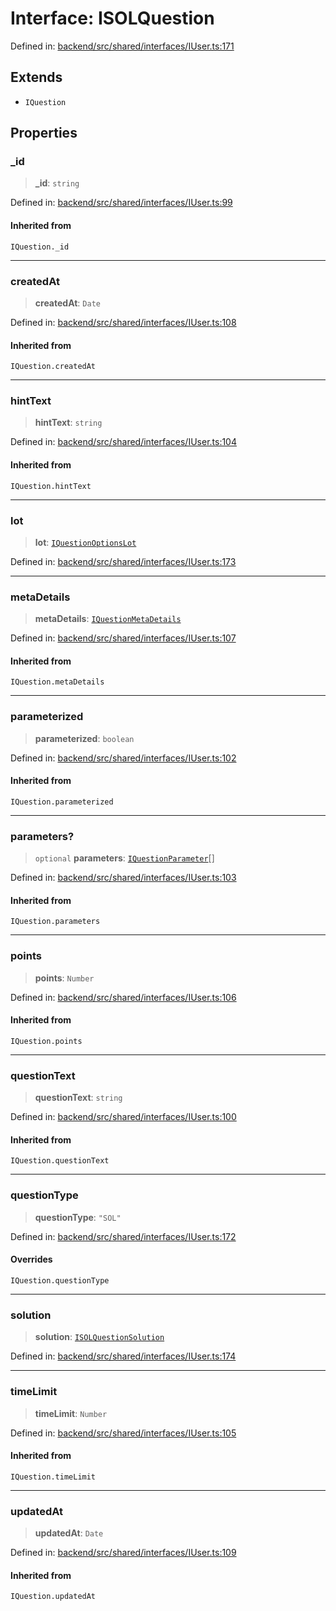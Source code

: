 # Interface: ISOLQuestion

Defined in: [backend/src/shared/interfaces/IUser.ts:171](https://github.com/continuousactivelearning/cal/blob/5ae0447098795fdcf3a415f0360ebe51565b6949/backend/src/shared/interfaces/IUser.ts#L171)

## Extends

- `IQuestion`

## Properties

### \_id

> **\_id**: `string`

Defined in: [backend/src/shared/interfaces/IUser.ts:99](https://github.com/continuousactivelearning/cal/blob/5ae0447098795fdcf3a415f0360ebe51565b6949/backend/src/shared/interfaces/IUser.ts#L99)

#### Inherited from

`IQuestion._id`

***

### createdAt

> **createdAt**: `Date`

Defined in: [backend/src/shared/interfaces/IUser.ts:108](https://github.com/continuousactivelearning/cal/blob/5ae0447098795fdcf3a415f0360ebe51565b6949/backend/src/shared/interfaces/IUser.ts#L108)

#### Inherited from

`IQuestion.createdAt`

***

### hintText

> **hintText**: `string`

Defined in: [backend/src/shared/interfaces/IUser.ts:104](https://github.com/continuousactivelearning/cal/blob/5ae0447098795fdcf3a415f0360ebe51565b6949/backend/src/shared/interfaces/IUser.ts#L104)

#### Inherited from

`IQuestion.hintText`

***

### lot

> **lot**: [`IQuestionOptionsLot`](IQuestionOptionsLot.md)

Defined in: [backend/src/shared/interfaces/IUser.ts:173](https://github.com/continuousactivelearning/cal/blob/5ae0447098795fdcf3a415f0360ebe51565b6949/backend/src/shared/interfaces/IUser.ts#L173)

***

### metaDetails

> **metaDetails**: [`IQuestionMetaDetails`](IQuestionMetaDetails.md)

Defined in: [backend/src/shared/interfaces/IUser.ts:107](https://github.com/continuousactivelearning/cal/blob/5ae0447098795fdcf3a415f0360ebe51565b6949/backend/src/shared/interfaces/IUser.ts#L107)

#### Inherited from

`IQuestion.metaDetails`

***

### parameterized

> **parameterized**: `boolean`

Defined in: [backend/src/shared/interfaces/IUser.ts:102](https://github.com/continuousactivelearning/cal/blob/5ae0447098795fdcf3a415f0360ebe51565b6949/backend/src/shared/interfaces/IUser.ts#L102)

#### Inherited from

`IQuestion.parameterized`

***

### parameters?

> `optional` **parameters**: [`IQuestionParameter`](IQuestionParameter.md)[]

Defined in: [backend/src/shared/interfaces/IUser.ts:103](https://github.com/continuousactivelearning/cal/blob/5ae0447098795fdcf3a415f0360ebe51565b6949/backend/src/shared/interfaces/IUser.ts#L103)

#### Inherited from

`IQuestion.parameters`

***

### points

> **points**: `Number`

Defined in: [backend/src/shared/interfaces/IUser.ts:106](https://github.com/continuousactivelearning/cal/blob/5ae0447098795fdcf3a415f0360ebe51565b6949/backend/src/shared/interfaces/IUser.ts#L106)

#### Inherited from

`IQuestion.points`

***

### questionText

> **questionText**: `string`

Defined in: [backend/src/shared/interfaces/IUser.ts:100](https://github.com/continuousactivelearning/cal/blob/5ae0447098795fdcf3a415f0360ebe51565b6949/backend/src/shared/interfaces/IUser.ts#L100)

#### Inherited from

`IQuestion.questionText`

***

### questionType

> **questionType**: `"SOL"`

Defined in: [backend/src/shared/interfaces/IUser.ts:172](https://github.com/continuousactivelearning/cal/blob/5ae0447098795fdcf3a415f0360ebe51565b6949/backend/src/shared/interfaces/IUser.ts#L172)

#### Overrides

`IQuestion.questionType`

***

### solution

> **solution**: [`ISOLQuestionSolution`](ISOLQuestionSolution.md)

Defined in: [backend/src/shared/interfaces/IUser.ts:174](https://github.com/continuousactivelearning/cal/blob/5ae0447098795fdcf3a415f0360ebe51565b6949/backend/src/shared/interfaces/IUser.ts#L174)

***

### timeLimit

> **timeLimit**: `Number`

Defined in: [backend/src/shared/interfaces/IUser.ts:105](https://github.com/continuousactivelearning/cal/blob/5ae0447098795fdcf3a415f0360ebe51565b6949/backend/src/shared/interfaces/IUser.ts#L105)

#### Inherited from

`IQuestion.timeLimit`

***

### updatedAt

> **updatedAt**: `Date`

Defined in: [backend/src/shared/interfaces/IUser.ts:109](https://github.com/continuousactivelearning/cal/blob/5ae0447098795fdcf3a415f0360ebe51565b6949/backend/src/shared/interfaces/IUser.ts#L109)

#### Inherited from

`IQuestion.updatedAt`
